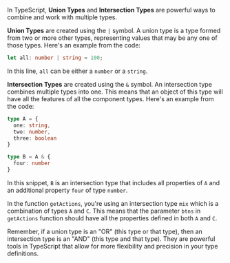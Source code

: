 In TypeScript, **Union Types** and **Intersection Types** are powerful ways to combine and work with multiple types.

**Union Types** are created using the `|` symbol. A union type is a type formed from two or more other types, representing values that may be any one of those types. Here's an example from the code:

```typescript
let all: number | string = 100;
```
In this line, `all` can be either a `number` or a `string`.

**Intersection Types** are created using the `&` symbol. An intersection type combines multiple types into one. This means that an object of this type will have all the features of all the component types. Here's an example from the code:

```typescript
type A = {
  one: string,
  two: number,
  three: boolean
}

type B = A & {
  four: number
}
```
In this snippet, `B` is an intersection type that includes all properties of `A` and an additional property `four` of type `number`.

In the function `getActions`, you're using an intersection type `mix` which is a combination of types `A` and `C`. This means that the parameter `btns` in `getActions` function should have all the properties defined in both `A` and `C`.

Remember, if a union type is an "OR" (this type or that type), then an intersection type is an "AND" (this type and that type). They are powerful tools in TypeScript that allow for more flexibility and precision in your type definitions.
